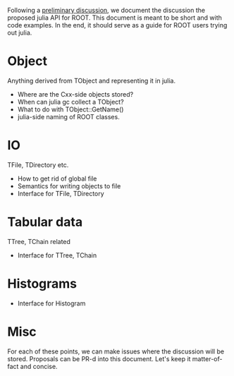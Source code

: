 Following a [preliminary discussion](https://github.com/jpata/ROOT.jl/issues/4), 
we document the discussion the proposed julia API for ROOT.
This document is meant to be short and with code examples.
In the end, it should serve as a guide for ROOT users trying out julia.

# Object
Anything derived from TObject and representing it in julia.

* Where are the Cxx-side objects stored?
* When can julia gc collect a TObject?
* What to do with TObject::GetName()
* julia-side naming of ROOT classes.

# IO
TFile, TDirectory etc.

* How to get rid of global file
* Semantics for writing objects to file
* Interface for TFile, TDirectory

# Tabular data
TTree, TChain related

* Interface for TTree, TChain

# Histograms

* Interface for Histogram

# Misc

For each of these points, we can make issues where the discussion will be stored. Proposals can be PR-d into this document.
Let's keep it matter-of-fact and concise.

